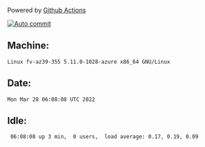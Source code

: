 Powered by [Github Actions](https://github.com/features/actions)

[![Auto commit](https://github.com/gyfary/workstation/workflows/Auto%20commit/badge.svg)](https://github.com/gyfary/workstation/actions?query=workflow%3A%22Auto+commit%22)

## Machine:
```
Linux fv-az39-355 5.11.0-1028-azure x86_64 GNU/Linux
```
## Date:
```
Mon Mar 28 06:08:08 UTC 2022
```
## Idle:
```
 06:08:08 up 3 min,  0 users,  load average: 0.17, 0.19, 0.09
```
